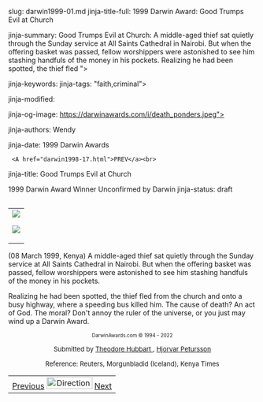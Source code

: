 slug: darwin1999-01.md
jinja-title-full: 1999 Darwin Award: Good Trumps Evil at Church

jinja-summary: Good Trumps Evil at Church: A middle-aged thief sat quietly through the Sunday service at All Saints Cathedral in Nairobi. But when the offering basket was passed, fellow worshippers were astonished to see him stashing handfuls of the money in his pockets. Realizing he had been spotted, the thief fled ">

jinja-keywords:
jinja-tags: "faith,criminal">

jinja-modified:

jinja-og-image: https://darwinawards.com/i/death_ponders.jpeg">

jinja-authors: Wendy

jinja-date: 1999 Darwin Awards

	 <A href="darwin1998-17.html">PREV</a><br>


jinja-title: Good Trumps Evil at Church

1999 Darwin Award Winner
Unconfirmed by Darwin
jinja-status: draft

<TABLE border=0 align=right><TR><TD align=center>
<A href="/cgi/search.pl?keywords=category%3Dfaith&swishindex=stories.data&show_description=yes&maxdisplay=10&maxresults=50"><IMG src="/i/icon/faith.jpg" border=0></A>

<A href="/cgi/search.pl?keywords=category%3Dcriminal&swishindex=stories.data&show_description=yes&maxdisplay=10&maxresults=50"><IMG src="/i/icon/criminal.png" border=0></A>

</TD></TR></TABLE>

(08 March 1999, Kenya) A middle-aged thief sat quietly through the Sunday
service at All Saints Cathedral in Nairobi. But when the offering basket
was passed, fellow worshippers were astonished to see him stashing handfuls
of the money in his pockets.

Realizing he had been spotted, the thief fled from the church and onto a
busy highway, where a speeding bus killed him. The cause of death? An act
of God. The moral? Don't annoy the ruler of the universe, or you just may wind up a
Darwin Award.
</TD></TR><TR valign="top"><TD colspan="2">
<P><CENTER><FONT size="-7">DarwinAwards.com &copy; 1994 - 2022</FONT></CENTER>
<P><CENTER><FONT size="-1">Submitted by <A href="mailto:REMOVE-NOVNE@hotmail.com">Theodore Hubbart </A>, <A href="mailto:REMOVE-hjorvar@decode.is">Hjorvar Petursson</A></FONT></CENTER>
<P><CENTER><FONT size="-1">Reference: Reuters, Morgunbladid (Iceland), Kenya Times</FONT>

<!--#include virtual="/inc/votebar_viewvoteonly" -->

</CENTER>
</TD></TR></TABLE>
<TABLE width=100% border=0 background="/i/bgmain.jpg" cellspacing=5 cellpadding=10><TR><TD>
<CENTER>
	 <A href="darwin1998-17.html">Previous</A> <IMG src="/i/arrowani.gif" width="93" height="24" border="0" alt="Directions"> <A href="darwin1999-02.html">Next</A>
</CENTER></H2>
</CENTER>

<!--#include file=nav_1999.html -->


